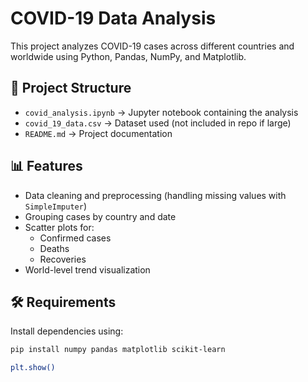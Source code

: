 # COVID-19 Data Analysis

This project analyzes COVID-19 cases across different countries and worldwide using Python, Pandas, NumPy, and Matplotlib.

## 📂 Project Structure
- `covid_analysis.ipynb` → Jupyter notebook containing the analysis
- `covid_19_data.csv` → Dataset used (not included in repo if large)
- `README.md` → Project documentation

## 📊 Features
- Data cleaning and preprocessing (handling missing values with `SimpleImputer`)
- Grouping cases by country and date
- Scatter plots for:
  - Confirmed cases
  - Deaths
  - Recoveries
- World-level trend visualization

## 🛠️ Requirements
Install dependencies using:
```bash
pip install numpy pandas matplotlib scikit-learn

plt.show()
